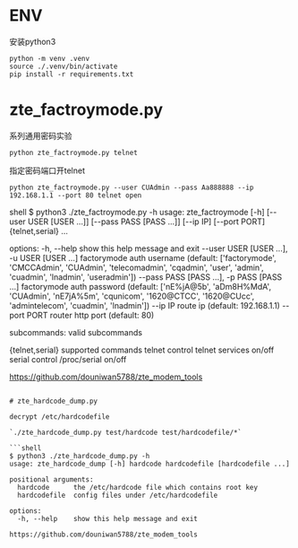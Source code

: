 # ENV
安装python3
```
python -m venv .venv
source ./.venv/bin/activate
pip install -r requirements.txt
```

# zte_factroymode.py
系列通用密码实验
```
python zte_factroymode.py telnet
```
指定密码端口开telnet
```
python zte_factroymode.py --user CUAdmin --pass Aa888888 --ip 192.168.1.1 --port 80 telnet open
```
shell
$ python3 ./zte_factroymode.py -h
usage: zte_factroymode [-h] [--user USER [USER ...]] [--pass PASS [PASS ...]] [--ip IP] [--port PORT] {telnet,serial} ...

options:
  -h, --help            show this help message and exit
  --user USER [USER ...], -u USER [USER ...]
                        factorymode auth username (default: ['factorymode', 'CMCCAdmin', 'CUAdmin', 'telecomadmin', 'cqadmin', 'user', 'admin', 'cuadmin', 'lnadmin', 'useradmin'])
  --pass PASS [PASS ...], -p PASS [PASS ...]
                        factorymode auth password (default: ['nE%jA@5b', 'aDm8H%MdA', 'CUAdmin', 'nE7jA%5m', 'cqunicom', '1620@CTCC', '1620@CUcc', 'admintelecom', 'cuadmin', 'lnadmin'])
  --ip IP               route ip (default: 192.168.1.1)
  --port PORT           router http port (default: 80)

subcommands:
  valid subcommands

  {telnet,serial}       supported commands
    telnet              control telnet services on/off
    serial              control /proc/serial on/off

https://github.com/douniwan5788/zte_modem_tools
```

# zte_hardcode_dump.py

decrypt /etc/hardcodefile

`./zte_hardcode_dump.py test/hardcode test/hardcodefile/*`

```shell
$ python3 ./zte_hardcode_dump.py -h
usage: zte_hardcode_dump [-h] hardcode hardcodefile [hardcodefile ...]

positional arguments:
  hardcode      the /etc/hardcode file which contains root key
  hardcodefile  config files under /etc/hardcodefile

options:
  -h, --help    show this help message and exit

https://github.com/douniwan5788/zte_modem_tools
```
